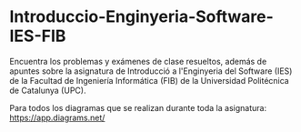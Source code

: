 # Introduccio-Enginyeria-Software-IES-FIB
Encuentra los problemas y exámenes de clase resueltos, además de apuntes sobre la asignatura de Introducció a l'Enginyeria del Software (IES) de la Facultad de Ingeniería Informática (FIB) de la Universidad Politécnica de Catalunya (UPC).

Para todos los diagramas que se realizan durante toda la asignatura: https://app.diagrams.net/
